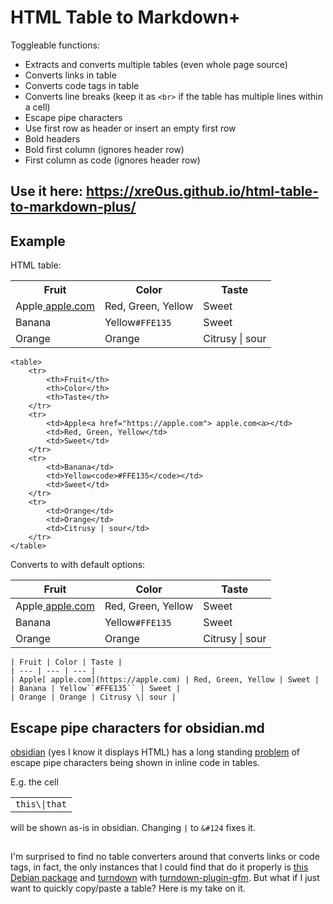 # HTML Table to Markdown+

Toggleable functions:
- Extracts and converts multiple tables (even whole page source)
- Converts links in table
- Converts code tags in table
- Converts line breaks (keep it as `<br>` if the table has multiple lines within a cell)
- Escape pipe characters
- Use first row as header or insert an empty first row
- Bold headers
- Bold first column (ignores header row)
- First column as code (ignores header row)

## Use it here: https://xre0us.github.io/html-table-to-markdown-plus/

## Example

HTML table:
<body>
    <table>
        <tr>
            <th>Fruit</th>
            <th>Color</th>
            <th>Taste</th>
        </tr>
        <tr>
            <td>Apple<a href="https://apple.com"> apple.com<a></td>
            <td>Red, Green, Yellow</td>
            <td>Sweet</td>
        </tr>
        <tr>
            <td>Banana</td>
            <td>Yellow<code>#FFE135</code></td>
            <td>Sweet</td>
        </tr>
        <tr>
            <td>Orange</td>
            <td>Orange</td>
            <td>Citrusy | sour</td>
        </tr>
    </table>
</body>

```
<table>
    <tr>
        <th>Fruit</th>
        <th>Color</th>
        <th>Taste</th>
    </tr>
    <tr>
        <td>Apple<a href="https://apple.com"> apple.com<a></td>
        <td>Red, Green, Yellow</td>
        <td>Sweet</td>
    </tr>
    <tr>
        <td>Banana</td>
        <td>Yellow<code>#FFE135</code></td>
        <td>Sweet</td>
    </tr>
    <tr>
        <td>Orange</td>
        <td>Orange</td>
        <td>Citrusy | sour</td>
    </tr>
</table>
```

Converts to with default options:

| Fruit | Color | Taste |
| --- | --- | --- |
| Apple[ apple.com](https://apple.com) | Red, Green, Yellow | Sweet |
| Banana | Yellow``#FFE135`` | Sweet |
| Orange | Orange | Citrusy \| sour |

```
| Fruit | Color | Taste |
| --- | --- | --- |
| Apple[ apple.com](https://apple.com) | Red, Green, Yellow | Sweet |
| Banana | Yellow``#FFE135`` | Sweet |
| Orange | Orange | Citrusy \| sour |
```
## Escape pipe characters for obsidian.md

[obsidian](https://obsidian.md/) (yes I know it displays HTML) has a long standing [problem](https://forum.obsidian.md/t/pipe-problems-in-tables-math-latex-inline-code-and-separator/3692/2) of escape pipe characters being shown in inline code in tables.

E.g. the cell
<table>
<td><code>this\|that</code></td>
</table>

will be shown as-is in obsidian. Changing `|` to `&#124` fixes it.

##
I'm surprised to find no table converters around that converts links or code tags, in fact, the only instances that I could find that do it properly is [this Debian package](https://manpages.debian.org/testing/python3-html2text/html2markdown.py3.1.en.html) and [turndown](https://github.com/mixmark-io/turndown) with [turndown-plugin-gfm](https://github.com/mixmark-io/turndown-plugin-gfm). But what if I just want to quickly copy/paste a table? Here is my take on it.
